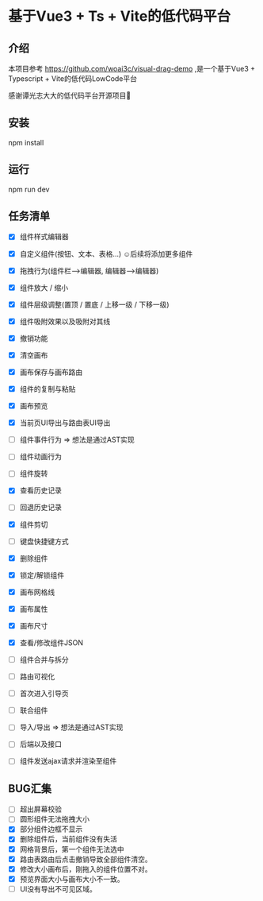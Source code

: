 # 基于Vue3 + Ts + Vite的低代码平台

## 介绍

本项目参考 https://github.com/woai3c/visual-drag-demo ,是一个基于Vue3 + Typescript + Vite的低代码LowCode平台

感谢谭光志大大的低代码平台开源项目💓

## 安装
npm install

## 运行
npm run dev

## 任务清单

- [x] 组件样式编辑器
- [x] 自定义组件(按钮、文本、表格...)  ☺️后续将添加更多组件
- [x] 拖拽行为(组件栏-->编辑器, 编辑器-->编辑器)
- [x] 组件放大 / 缩小
- [x] 组件层级调整(置顶 / 置底 / 上移一级 / 下移一级)
- [x] 组件吸附效果以及吸附对其线
- [x] 撤销功能
- [x] 清空画布
- [x] 画布保存与画布路由
- [x] 组件的复制与粘贴
- [x] 画布预览
- [x] 当前页UI导出与路由表UI导出
- [ ] 组件事件行为 => 想法是通过AST实现
- [ ] 组件动画行为
- [ ] 组件旋转
- [x] 查看历史记录
- [ ] 回退历史记录
- [x] 组件剪切
- [ ] 键盘快捷键方式
- [x] 删除组件
- [x] 锁定/解锁组件
- [x] 画布网格线
- [x] 画布属性
- [x] 画布尺寸
- [x] 查看/修改组件JSON
- [ ] 组件合并与拆分
- [ ] 路由可视化
- [ ] 首次进入引导页
- [ ] 联合组件
- [ ] 导入/导出 => 想法是通过AST实现
- [ ] 后端以及接口
- [ ] 组件发送ajax请求并渲染至组件



## BUG汇集

- [ ] 超出屏幕校验
- [ ] 圆形组件无法拖拽大小
- [x] 部分组件边框不显示
- [x] 删除组件后，当前组件没有失活
- [x] 网格背景后，第一个组件无法选中
- [x] 路由表路由后点击撤销导致全部组件清空。
- [x] 修改大小画布后，刚拖入的组件位置不对。
- [x] 预览界面大小与画布大小不一致。
- [ ] UI没有导出不可见区域。
